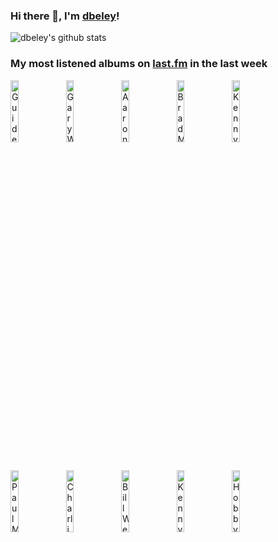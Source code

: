 ### Hi there 👋, I'm [dbeley](https://dbeley.ovh/en)!

![dbeley's github stats](https://github-readme-stats.vercel.app/api?username=dbeley)

### My most listened albums on [last.fm](https://www.last.fm/user/d_beley) in the last week

[<img src='https://lastfm.freetls.fastly.net/i/u/300x300/0a8babeb0aa541bfc1183c47b9f46737.png' width='16%' height='16%' alt='Guided by Voices - Bee Thousand'>](https://www.last.fm/music/guided%2bby%2bvoices/bee%2bthousand)&nbsp;
[<img src='https://lastfm.freetls.fastly.net/i/u/300x300/7554cf374cdaf84fac2752ec2d21cf6e.jpg' width='16%' height='16%' alt='Gary Wilson - You Think You Really Know Me'>](https://www.last.fm/music/gary%2bwilson/you%2bthink%2byou%2breally%2bknow%2bme)&nbsp;
[<img src='https://lastfm.freetls.fastly.net/i/u/300x300/c307fa6139c74e60ce944a83b0ac01cc.jpg' width='16%' height='16%' alt='Aaron Goldberg - The Now'>](https://www.last.fm/music/aaron%2bgoldberg/the%2bnow)&nbsp;
[<img src='https://lastfm.freetls.fastly.net/i/u/300x300/d772228ce7f5496e9796fc31c3f2cee1.jpg' width='16%' height='16%' alt='Brad Mehldau - The Art of the Trio, Volume 1'>](https://www.last.fm/music/brad%2bmehldau/the%2bart%2bof%2bthe%2btrio%252c%2bvolume%2b1)&nbsp;
[<img src='https://lastfm.freetls.fastly.net/i/u/300x300/1b2f656c816b4bc7a57d188f89048378.jpg' width='16%' height='16%' alt='Kenny Drew - Kenny Drew Trio'>](https://www.last.fm/music/kenny%2bdrew/kenny%2bdrew%2btrio)&nbsp;
<br>
[<img src='https://lastfm.freetls.fastly.net/i/u/300x300/de9d83c3296b6625aa94cf870732645f.jpg' width='16%' height='16%' alt='Paul McCartney & Linda McCartney - RAM'>](https://www.last.fm/music/paul%2bmccartney%2b%2526%2blinda%2bmccartney/ram)&nbsp;
[<img src='https://lastfm.freetls.fastly.net/i/u/300x300/b00527c6ae0cd1d4c9bf3706b130ad56.jpg' width='16%' height='16%' alt='Charli XCX - BRAT'>](https://www.last.fm/music/charli%2bxcx/brat)&nbsp;
[<img src='https://lastfm.freetls.fastly.net/i/u/300x300/46d822f1febda349fe65ddb6ecc0dd00.jpg' width='16%' height='16%' alt='Bill Wells & Maher Shalal Hash Baz - Osaka Bridge'>](https://www.last.fm/music/bill%2bwells%2b%2526%2bmaher%2bshalal%2bhash%2bbaz/osaka%2bbridge)&nbsp;
[<img src='https://lastfm.freetls.fastly.net/i/u/300x300/863196360d587dc377453c80eb5c9f68.jpg' width='16%' height='16%' alt='Kenny Drew - Undercurrent'>](https://www.last.fm/music/kenny%2bdrew/undercurrent)&nbsp;
[<img src='https://lastfm.freetls.fastly.net/i/u/300x300/531e04644ce68d91642a7ef6fe15679c.jpg' width='16%' height='16%' alt='Hobby - Nombre Parfait'>](https://www.last.fm/music/hobby/nombre%2bparfait)&nbsp;
<br>
